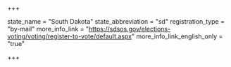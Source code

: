 +++

state_name = "South Dakota"
state_abbreviation = "sd"
registration_type = "by-mail"
more_info_link = "https://sdsos.gov/elections-voting/voting/register-to-vote/default.aspx"
more_info_link_english_only = "true"

+++